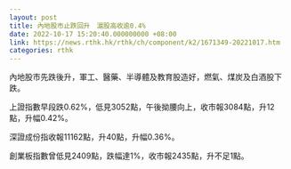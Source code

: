 ```yaml
---
layout: post
title: 內地股市止跌回升　滬股高收逾0.4%
date: 2022-10-17 15:20:40.000000000 +08:00
link: https://news.rthk.hk/rthk/ch/component/k2/1671349-20221017.htm
categories: rthk
---
```


內地股市先跌後升，軍工、醫藥、半導體及教育股造好，燃氣、煤炭及白酒股下跌。

上證指數早段跌0.62%，低見3052點，午後拗腰向上，收市報3084點，升12點，升幅0.42%。

深證成份指收報11162點，升40點，升幅0.36%。

創業板指數曾低見2409點，跌幅達1%，收市報2435點，升不足1點。
